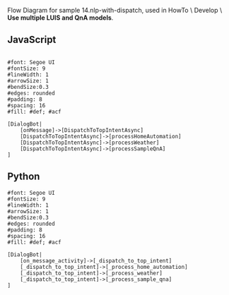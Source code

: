 Flow Diagram for sample 14.nlp-with-dispatch, used in HowTo \ Develop \ **Use multiple LUIS and QnA models**.

## JavaScript

```nomnoml

#font: Segoe UI
#fontSize: 9
#lineWidth: 1
#arrowSize: 1
#bendSize:0.3
#edges: rounded
#padding: 8
#spacing: 16
#fill: #def; #acf

[DialogBot|
    [onMessage]->[DispatchToTopIntentAsync]
    [DispatchToTopIntentAsync]->[processHomeAutomation]
    [DispatchToTopIntentAsync]->[processWeather]
    [DispatchToTopIntentAsync]->[processSampleQnA]
]
```

## Python

```nomnoml
#font: Segoe UI
#fontSize: 9
#lineWidth: 1
#arrowSize: 1
#bendSize:0.3
#edges: rounded
#padding: 8
#spacing: 16
#fill: #def; #acf

[DialogBot|
    [on_message_activity]->[_dispatch_to_top_intent]
    [_dispatch_to_top_intent]->[_process_home_automation]
    [_dispatch_to_top_intent]->[_process_weather]
    [_dispatch_to_top_intent]->[_process_sample_qna]
]
```